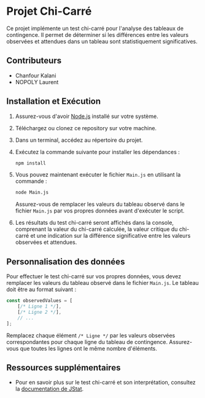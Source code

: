 # Projet Chi-Carré

Ce projet implémente un test chi-carré pour l'analyse des tableaux de contingence. Il permet de déterminer si les différences entre les valeurs observées et attendues dans un tableau sont statistiquement significatives.

## Contributeurs

- Chanfour Kalani
- NOPOLY Laurent

## Installation et Exécution

1. Assurez-vous d'avoir [Node.js](https://nodejs.org) installé sur votre système.
2. Téléchargez ou clonez ce repository sur votre machine.
3. Dans un terminal, accédez au répertoire du projet.
4. Exécutez la commande suivante pour installer les dépendances :

   ```bash
   npm install
   ```

5. Vous pouvez maintenant exécuter le fichier `Main.js` en utilisant la commande :

   ```bash
   node Main.js
   ```

   Assurez-vous de remplacer les valeurs du tableau observé dans le fichier `Main.js` par vos propres données avant d'exécuter le script.

6. Les résultats du test chi-carré seront affichés dans la console, comprenant la valeur du chi-carré calculée, la valeur critique du chi-carré et une indication sur la différence significative entre les valeurs observées et attendues.

## Personnalisation des données

Pour effectuer le test chi-carré sur vos propres données, vous devez remplacer les valeurs du tableau observé dans le fichier `Main.js`. Le tableau doit être au format suivant :

```javascript
const observedValues = [
    [/* Ligne 1 */],
    [/* Ligne 2 */],
    // ...
];
```

Remplacez chaque élément `/* Ligne */` par les valeurs observées correspondantes pour chaque ligne du tableau de contingence. Assurez-vous que toutes les lignes ont le même nombre d'éléments.

## Ressources supplémentaires

- Pour en savoir plus sur le test chi-carré et son interprétation, consultez la [documentation de JStat](https://jstat.github.io/).


